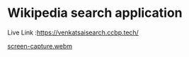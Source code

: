 # Wikipedia search application

Live Link :https://venkatsaisearch.ccbp.tech/

[screen-capture.webm](https://user-images.githubusercontent.com/72677771/203125768-d7e9bdc4-05a2-46de-816c-8f337e9012e9.webm)
